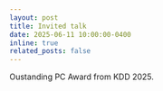 ```yaml
---
layout: post
title: Invited talk
date: 2025-06-11 10:00:00-0400
inline: true
related_posts: false
---
```


Oustanding PC Award from KDD 2025.